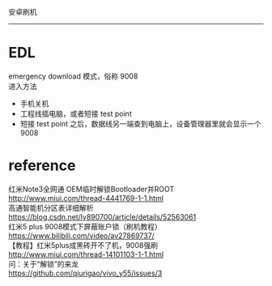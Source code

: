 安卓刷机

---



# EDL
emergency download 模式，俗称 9008  
进入方法
- 手机关机
- 工程线插电脑，或者短接 test point
- 短接 test point 之后，数据线另一端查到电脑上，设备管理器里就会显示一个 9008

# reference
红米Note3全网通 OEM临时解锁Bootloader并ROOT  
<http://www.miui.com/thread-4441769-1-1.html>  
高通智能机分区表详细解析  
<https://blog.csdn.net/ly890700/article/details/52563061>  
红米5 plus 9008模式下屏蔽账户锁（刷机教程）  
<https://www.bilibili.com/video/av27869737/>  
【教程】红米5plus成黑砖开不了机，9008强刷  
<http://www.miui.com/thread-14101103-1-1.html>  
问：关于“解锁”的来龙  
<https://github.com/qiurigao/vivo_y55/issues/3>  